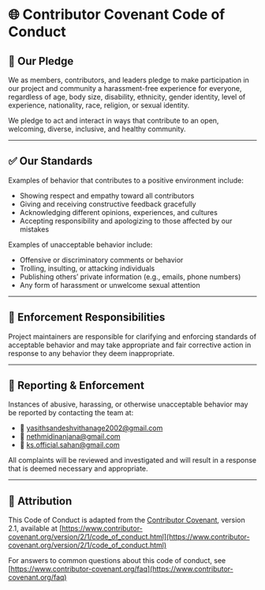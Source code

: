 # 🌐 Contributor Covenant Code of Conduct

## 👥 Our Pledge

We as members, contributors, and leaders pledge to make participation in our project and community a harassment-free experience for everyone, regardless of age, body size, disability, ethnicity, gender identity, level of experience, nationality, race, religion, or sexual identity.

We pledge to act and interact in ways that contribute to an open, welcoming, diverse, inclusive, and healthy community.

---

## ✅ Our Standards

Examples of behavior that contributes to a positive environment include:

- Showing respect and empathy toward all contributors
- Giving and receiving constructive feedback gracefully
- Acknowledging different opinions, experiences, and cultures
- Accepting responsibility and apologizing to those affected by our mistakes

Examples of unacceptable behavior include:

- Offensive or discriminatory comments or behavior
- Trolling, insulting, or attacking individuals
- Publishing others’ private information (e.g., emails, phone numbers)
- Any form of harassment or unwelcome sexual attention

---

## 🚦 Enforcement Responsibilities

Project maintainers are responsible for clarifying and enforcing standards of acceptable behavior and may take appropriate and fair corrective action in response to any behavior they deem inappropriate.

---

## 📢 Reporting & Enforcement

Instances of abusive, harassing, or otherwise unacceptable behavior may be reported by contacting the team at:

- 📧 yasithsandeshvithanage2002@gmail.com
- 📧 nethmidinanjana@gmail.com  
- 📧 ks.official.sahan@gmail.com

All complaints will be reviewed and investigated and will result in a response that is deemed necessary and appropriate.

---

## 📜 Attribution

This Code of Conduct is adapted from the [Contributor Covenant][homepage], version 2.1, available at [https://www.contributor-covenant.org/version/2/1/code_of_conduct.html](https://www.contributor-covenant.org/version/2/1/code_of_conduct.html)

[homepage]: https://www.contributor-covenant.org

For answers to common questions about this code of conduct, see  
[https://www.contributor-covenant.org/faq](https://www.contributor-covenant.org/faq)

